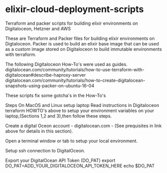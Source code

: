 # elixir-cloud-deployment-scripts
Terraform and packer scripts for building elixir environments on Digitaloceon, Hetzner and AWS

These are Terraform and Packer files for building elixir environments on Digtaloceon. Packer is used to build an elixir base image that can be used as a custom image stored on Digitaloceon to build immutable environments with terraform.

The following Digitaloceon How-To's were used as guides. digitalocean.com/community/tutorials/how-to-use-terraform-with-digitalocean#describe-haproxy-server digitalocean.com/community/tutorials/how-to-create-digitalocean-snapshots-using-packer-on-ubuntu-16-04

These scripts fix some gotcha's in the How-To's

Steps On MacOS and Linux setup laptop Read instructions in Digitaloceon terraform HOWTO's above to setup your environment variables on your laptop,(Sections 1,2 and 3),then follow these steps.

Create a digital Oceon account - digitalocean.com - (See prequisites in link above for details in this section).

Open a terminal window or tab to setup your local environment.

Setup ssh connection to DigitalOceon.

Export your DigitalOcean API Token (DO_PAT) export DO_PAT=ADD_YOUR_DIGITALOCEON_API_TOKEN_HERE echo $DO_PAT
